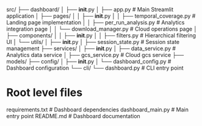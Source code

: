 src/
├── dashboard/
│   ├── __init__.py
│   ├── app.py                    # Main Streamlit application
│   ├── pages/
│   │   ├── __init__.py
│   │   ├── temporal_coverage.py  # Landing page implementation
│   │   ├── per_run_analysis.py   # Analytics integration page
│   │   └── download_manager.py   # Cloud operations page
│   ├── components/
│   │   ├── __init__.py
│   │   ├── filters.py            # Hierarchical filtering UI
│   └── utils/
│       ├── __init__.py
│       ├── session_state.py      # Session state management
├── services/
│   ├── __init__.py
│   ├── data_service.py           # Analytics data service
│   ├── gcs_service.py      # Cloud gcs service
├── models/
├── config/
│   ├── __init__.py
│   └── dashboard_config.py       # Dashboard configuration
└── cli/
    └── dashboard.py              # CLI entry point

# Root level files
requirements.txt                  # Dashboard dependencies
dashboard_main.py                 # Main entry point
README.md                         # Dashboard documentation